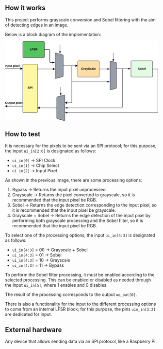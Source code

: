 <!---

This file is used to generate your project datasheet. Please fill in the information below and delete any unused
sections.

You can also include images in this folder and reference them in the markdown. Each image must be less than
512 kb in size, and the combined size of all images must be less than 1 MB.
-->

## How it works

This project performs grayscale conversion and Sobel filtering with the aim of detecting edges in an image.

Below is a block diagram of the implementation:

![arc](arch.png)

## How to test

It is necessary for the pixels to be sent via an SPI protocol; for this purpose, the input ```ui_in[2:0]``` is designated as follows:

* ```ui_in[0]``` &rarr; SPI Clock
* ```ui_in[1]``` &rarr; Chip Select
* ```ui_in[2]``` &rarr; Input Pixel
  
As shown in the previous image, there are some processing options:

1. Bypass &rarr; Returns the input pixel unprocessed.
2. Grayscale &rarr; Returns the pixel converted to grayscale, so it is recommended that the input pixel be RGB.
3. Sobel &rarr; Returns the edge detection corresponding to the input pixel, so it is recommended that the input pixel be grayscale.
4. Grayscale + Sobel &rarr; Returns the edge detection of the input pixel by performing both grayscale processing and the Sobel filter, so it is recommended that the input pixel be  RGB.

To select one of the processing options, the input ```ui_in[4:3]``` is designated as follows:

* ```ui_in[4:3]``` = 00 &rarr; Grayscale + Sobel 
* ```ui_in[4:3]``` = 01 &rarr; Sobel
* ```ui_in[4:3]``` = 10 &rarr; Grayscale
* ```ui_in[4:3]``` = 11 &rarr; Bypass

To perform the Sobel filter processing, it must be enabled according to the selected processing. This can be enabled or disabled as needed through the input ```ui_in[5]```, where 1 enables and 0 disables.

The result of the processing corresponds to the output ```uo_out[0]```.

There is also a functionality for the input to the different processing options to come from an internal LFSR block; for this purpose, the pins ```uio_in[3:2]``` are dedicated for input.

## External hardware

Any device that allows sending data via an SPI protocol, like a Raspberry Pi.